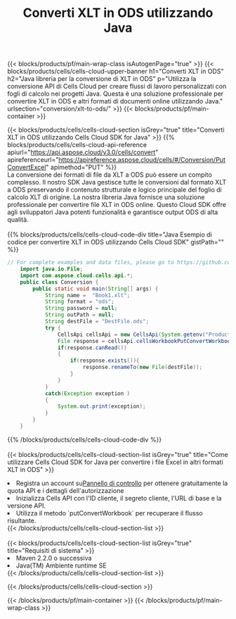 ﻿---
title:  Converti XLT in ODS utilizzando Java
description:  Utilizzando Aspose.Cells Cloud SDK for Java per convertire un file in formato XLT in un file in formato ODS.
---
{{< blocks/products/pf/main-wrap-class isAutogenPage="true" >}}
{{< blocks/products/cells/cells-cloud-upper-banner h1="Converti XLT in ODS" h2="Java libreria per la conversione di XLT in ODS" p="Utilizza la conversione API di Cells Cloud per creare flussi di lavoro personalizzati con fogli di calcolo nei progetti Java. Questa è una soluzione professionale per convertire XLT in ODS e altri formati di documenti online utilizzando Java." urlsection="conversion/xlt-to-ods/" >}}
{{< blocks/products/pf/main-container >}}

{{< blocks/products/cells/cells-cloud-section isGrey="true" title="Converti XLT in ODS utilizzando Cells Cloud SDK for Java" >}}
{{% blocks/products/cells/cells-cloud-api-reference apiurl="https://api.aspose.cloud/v3.0/cells/convert" apireferenceurl="https://apireference.aspose.cloud/cells/#/Conversion/PutConvertExcel" apimethod="PUT" %}}
<br/>
La conversione dei formati di file da XLT a ODS può essere un compito complesso. Il nostro SDK Java gestisce tutte le conversioni dal formato XLT a ODS preservando il contenuto strutturale e logico principale del foglio di calcolo XLT di origine. La nostra libreria Java fornisce una soluzione professionale per convertire file XLT in ODS online. Questo Cloud SDK offre agli sviluppatori Java potenti funzionalità e garantisce output ODS di alta qualità.
<br/>
<br/>
{{% blocks/products/cells/cells-cloud-code-div title="Java Esempio di codice per convertire XLT in ODS utilizzando Cells Cloud SDK" gistPath="" %}}
 
```java
// For complete examples and data files, please go to https://github.com/aspose-cells-cloud/aspose-cells-cloud-java/
    import java.io.File;
    import com.aspose.cloud.cells.api.*;
    public class Conversion {
        public static void main(String[] args) {
            String name =  "Book1.xlt";
            String format = "ods";
            String password = null;
            String outPath = null;
            String destFile = "DestFile.ods";
            try {
                CellsApi cellsApi = new CellsApi(System.getenv("ProductClientId"), System.getenv("ProductClientSecret"));
                File response = cellsApi.cellsWorkbookPutConvertWorkbook(new File(name), format, password, outPath, null,null);            
                if(response.canRead())
                {
                    if(response.exists()){
                        response.renameTo(new File(destFile));
                    }                
                }
            }
            catch(Exception exception )
            {
                System.out.print(exception);
            }
        }
    }
```
 
{{% /blocks/products/cells/cells-cloud-code-div %}}
<br/>
<br/>
{{< blocks/products/cells/cells-cloud-section-list isGrey="true" title="Come utilizzare Cells Cloud SDK for Java per convertire i file Excel in altri formati XLT in ODS" >}}
<li> Registra un account su<a href="https://dashboard.aspose.cloud/">Pannello di controllo</a> per ottenere gratuitamente la quota API e i dettagli dell'autorizzazione</li>
<li>Inizializza Cells API con l'ID cliente, il segreto cliente, l'URL di base e la versione API.</li>
<li>Utilizza il metodo `putConvertWorkbook` per recuperare il flusso risultante.</li>
{{< /blocks/products/cells/cells-cloud-section-list >}}
<br/>
<br/>
{{< blocks/products/cells/cells-cloud-section-list isGrey="true" title="Requisiti di sistema" >}}
<li>Maven 2.2.0 o successiva</li>
<li>Java(TM) Ambiente runtime SE</li>
{{< /blocks/products/cells/cells-cloud-section-list >}}

{{< /blocks/products/cells/cells-cloud-section >}}

{{< /blocks/products/pf/main-container >}}
{{< /blocks/products/pf/main-wrap-class >}}
